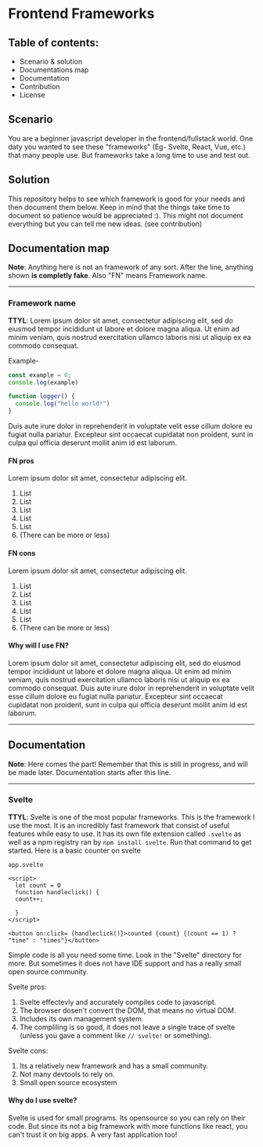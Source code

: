 # Frontend Frameworks
## Table of contents:
* Scenario & solution
* Documentations map
* Documentation
* Contribution
* License
## Scenario
You are a beginner javascript developer in the frontend/fullstack world. One daty you wanted to see these "frameworks" (Eg- Svelte, React, Vue, etc.) that many people use. But frameworks take a long time to use and test out.
## Solution
This repository helps to see which framework is good for your needs and then document them below. Keep in mind that the things take time to document so patience would be appreciated :). This might not document everything but you can tell me new ideas. (see contribution)
## Documentation map
**Note**: Anything here is not an framework of any sort. After the line, anything shown **is completly fake**. Also "FN" means Framework name.

---

### Framework name 

**TTYL**:  Lorem ipsum dolor sit amet, consectetur adipiscing elit, sed do eiusmod tempor incididunt ut labore et dolore magna aliqua. Ut enim ad minim veniam, quis nostrud exercitation ullamco laboris nisi ut aliquip ex ea commodo consequat. 


Example-
```javascript
const example = 0;
console.log(example)

function logger() {
  console.log("hello world!")
}
```


Duis aute irure dolor in reprehenderit in voluptate velit esse cillum dolore eu fugiat nulla pariatur. Excepteur sint occaecat cupidatat non proident, sunt in culpa qui officia deserunt mollit anim id est laborum.

#### FN pros
Lorem ipsum dolor sit amet, consectetur adipiscing elit.
1. List
2. List
3. List
4. List
5. List
6. (There can be more or less)

#### FN cons
Lorem ipsum dolor sit amet, consectetur adipiscing elit.
1. List
2. List
3. List
4. List
5. List
6. (There can be more or less)
#### Why will I use FN?
Lorem ipsum dolor sit amet, consectetur adipiscing elit, sed do eiusmod tempor incididunt ut labore et dolore magna aliqua. Ut enim ad minim veniam, quis nostrud exercitation ullamco laboris nisi ut aliquip ex ea commodo consequat. Duis aute irure dolor in reprehenderit in voluptate velit esse cillum dolore eu fugiat nulla pariatur. Excepteur sint occaecat cupidatat non proident, sunt in culpa qui officia deserunt mollit anim id est laborum.

---
<h2>Documentation</h2>

<p><b>Note</b>:  Here comes the part! Remember that this is still in progress, and will be made later. Documentation starts after this line.</p>


---


### Svelte
**TTYL**: Svelte is one of the most popular frameworks. This is the framework I use the most. It is an incredibly fast framework that consist of useful features while easy to use. It has its own file extension called `.svelte` as well as a npm registry ran by `npm install svelte`. Run that command to get started. Here is a basic counter on svelte

`app.svelte`
```svelte
<script>
  let count = 0
  function handleclick() {
  count++;

  }
</script>

<button on:click= {handleclick()}>counted {count} {(count == 1) ? "time" : "times"}</button>
``` 
Simple code is all you need some time. Look in the "Svelte" directory for more. But sometimes it does not have IDE support and has a really small open source community.

Svelte pros:
1. Svelte effectevly and accurately compiles code to javascript.
2. The browser dosen't convert the DOM, that means no virtual DOM.
3. Includes its own management system.
4. The compliling is so good, it does not leave a single trace of svelte (unless you gave a comment like `// svelte!` or something).

Svelte cons:
1. Its a relatively new framework and has a small community.
2. Not many devtools to rely on.
3. Small open source ecosystem

#### Why do I use svelte?
Svelte is used for small programs. Its opensource so you can rely on their code. But since its not a big framework with more functions like react, you can't trust it on big apps. A very fast application too!

